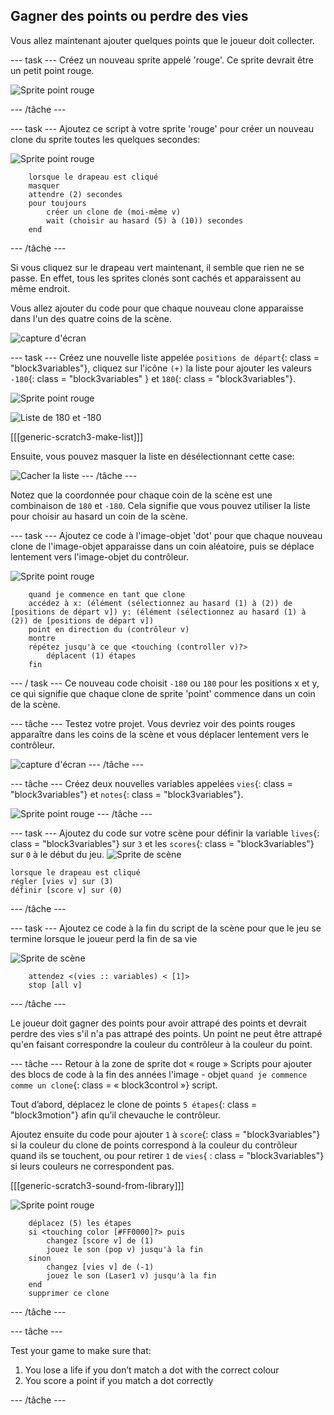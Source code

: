 ## Gagner des points ou perdre des vies

Vous allez maintenant ajouter quelques points que le joueur doit collecter.

\--- task \--- Créez un nouveau sprite appelé 'rouge'. Ce sprite devrait être un petit point rouge.

![Sprite point rouge](images/dots-red.png)

\--- /tâche \---

\--- task \--- Ajoutez ce script à votre sprite 'rouge' pour créer un nouveau clone du sprite toutes les quelques secondes:

![Sprite point rouge](images/red-sprite.png)

```blocks3
    lorsque le drapeau est cliqué
    masquer
    attendre (2) secondes
    pour toujours
        créer un clone de (moi-même v)
        wait (choisir au hasard (5) à (10)) secondes
    end
```

\--- /tâche \---

Si vous cliquez sur le drapeau vert maintenant, il semble que rien ne se passe. En effet, tous les sprites clonés sont cachés et apparaissent au même endroit.

Vous allez ajouter du code pour que chaque nouveau clone apparaisse dans l'un des quatre coins de la scène.

![capture d'écran](images/dots-start.png)

\--- task \--- Créez une nouvelle liste appelée `positions de départ`{: class = "block3variables"}, cliquez sur l'icône `(+)` la liste pour ajouter les valeurs `-180`{: class = "block3variables" } et `180`{: class = "block3variables"}.

![Sprite point rouge](images/red-sprite.png)

![Liste de 180 et -180](images/dots-list.png)

[[[generic-scratch3-make-list]]]

Ensuite, vous pouvez masquer la liste en désélectionnant cette case:

![Cacher la liste](images/hide-list.png) \--- /tâche \---

Notez que la coordonnée pour chaque coin de la scène est une combinaison de `180` et `-180`. Cela signifie que vous pouvez utiliser la liste pour choisir au hasard un coin de la scène.

\--- task \--- Ajoutez ce code à l'image-objet 'dot' pour que chaque nouveau clone de l'image-objet apparaisse dans un coin aléatoire, puis se déplace lentement vers l'image-objet du contrôleur.

![Sprite point rouge](images/red-sprite.png)

```blocks3
    quand je commence en tant que clone
    accédez à x: (élément (sélectionnez au hasard (1) à (2)) de [positions de départ v]) y: (élément (sélectionnez au hasard (1) à (2)) de [positions de départ v])
    point en direction du (contrôleur v)
    montre
    répétez jusqu'à ce que <touching (controller v)?>
        déplacent (1) étapes
    fin
```

\--- / task \--- Ce nouveau code choisit `-180` ou `180` pour les positions x et y, ce qui signifie que chaque clone de sprite 'point' commence dans un coin de la scène.

\--- tâche \--- Testez votre projet. Vous devriez voir des points rouges apparaître dans les coins de la scène et vous déplacer lentement vers le contrôleur.

![capture d'écran](images/dots-red-test.png) \--- /tâche \---

\--- tâche \--- Créez deux nouvelles variables appelées `vies`{: class = "block3variables"} et `notes`{: class = "block3variables"}.

![Sprite point rouge](images/red-sprite.png) \--- /tâche \---

\--- task \--- Ajoutez du code sur votre scène pour définir la variable `lives`{: class = "block3variables"} sur `3` et les `scores`{: class = "block3variables"} sur `0` à le début du jeu. ![Sprite de scène](images/stage-sprite.png)

```blocks3
lorsque le drapeau est cliqué
régler [vies v] sur (3)
définir [score v] sur (0)
```

\--- /tâche \---

\--- task \--- Ajoutez ce code à la fin du script de la scène pour que le jeu se termine lorsque le joueur perd la fin de sa vie

![Sprite de scène](images/stage-sprite.png)

```blocks3
    attendez <(vies :: variables) < [1]>
    stop [all v]
```

\--- /tâche \---

Le joueur doit gagner des points pour avoir attrapé des points et devrait perdre des vies s'il n'a pas attrapé des points. Un point ne peut être attrapé qu'en faisant correspondre la couleur du contrôleur à la couleur du point.

\--- tâche \--- Retour à la zone de sprite dot « rouge » Scripts pour ajouter des blocs de code à la fin des années l'image - objet `quand je commence comme un clone`{: class = « block3control »} script.

Tout d’abord, déplacez le clone de points `5 étapes`{: class = "block3motion"} afin qu’il chevauche le contrôleur.

Ajoutez ensuite du code pour ajouter `1` à `score`{: class = "block3variables"} si la couleur du clone de points correspond à la couleur du contrôleur quand ils se touchent, ou pour retirer `1` de `vies`{ : class = "block3variables"} si leurs couleurs ne correspondent pas.

[[[generic-scratch3-sound-from-library]]]

![Sprite point rouge](images/red-sprite.png)

```blocks3
    déplacez (5) les étapes
    si <touching color [#FF0000]?> puis
        changez [score v] de (1)
        jouez le son (pop v) jusqu'à la fin
    sinon
        changez [vies v] de (-1)
        jouez le son (Laser1 v) jusqu'à la fin
    end
    supprimer ce clone
```

\--- /tâche \---

\--- tâche \---

Test your game to make sure that:

1. You lose a life if you don’t match a dot with the correct colour
2. You score a point if you match a dot correctly

\--- /tâche \---